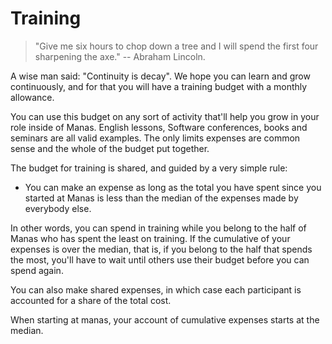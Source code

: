 # Training

> "Give me six hours to chop down a tree and I will spend the first four sharpening the axe." -- Abraham Lincoln.

A wise man said: "Continuity is decay". We hope you can learn and grow continuously, and for that you will have a training budget with a monthly allowance.

You can use this budget on any sort of activity that'll help you grow in your role inside of Manas. English lessons, Software conferences, books and seminars are all valid examples. The only limits expenses are common sense and the whole of the budget put together.

The budget for training is shared, and guided by a very simple rule:

* You can make an expense as long as the total you have spent since you started at Manas is less than the median of the expenses made by everybody else.

In other words, you can spend in training while you belong to the half of Manas who has spent the least on training. If the cumulative of your expenses is over the median, that is, if you belong to the half that spends the most, you'll have to wait until others use their budget before you can spend again.

You can also make shared expenses, in which case each participant is accounted for a share of the total cost.

When starting at manas, your account of cumulative expenses starts at the median.

